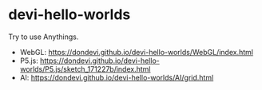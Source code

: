 # devi-hello-worlds

Try to use Anythings.

- WebGL: <https://dondevi.github.io/devi-hello-worlds/WebGL/index.html>
- P5.js: <https://dondevi.github.io/devi-hello-worlds/P5.js/sketch_171227b/index.html>
- AI: <https://dondevi.github.io/devi-hello-worlds/AI/grid.html>

